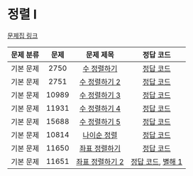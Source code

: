 # 정렬 I



[문제집 링크](https://www.acmicpc.net/workbook/view/7317)

| 문제 분류 | 문제    | 문제 제목                                              | 정답 코드                                                                       |
|:-----:|:-----:|:--------------------------------------------------:|:---------------------------------------------------------------------------:|
| 기본 문제 | 2750  | [수 정렬하기](https://www.acmicpc.net/problem/2750)     | [정답 코드](../0x0E/solutions/2750.cpp)                                         |
| 기본 문제 | 2751  | [수 정렬하기 2](https://www.acmicpc.net/problem/2751)   | [정답 코드](../0x0E/solutions/2751.cpp)                                         |
| 기본 문제 | 10989 | [수 정렬하기 3](https://www.acmicpc.net/problem/10989)  | [정답 코드](../0x0E/solutions/10989.cpp)                                        |
| 기본 문제 | 11931 | [수 정렬하기 4](https://www.acmicpc.net/problem/11931)  | [정답 코드](../0x0E/solutions/11931.cpp)                                        |
| 기본 문제 | 15688 | [수 정렬하기 5](https://www.acmicpc.net/problem/15688)  | [정답 코드](../0x0E/solutions/15688.cpp)                                        |
| 기본 문제 | 10814 | [나이순 정렬](https://www.acmicpc.net/problem/10814)    | [정답 코드](../0x0E/solutions/10814.cpp)                                        |
| 기본 문제 | 11650 | [좌표 정렬하기](https://www.acmicpc.net/problem/11650)   | [정답 코드](../0x0E/solutions/11650.cpp)                                        |
| 기본 문제 | 11651 | [좌표 정렬하기 2](https://www.acmicpc.net/problem/11651) | [정답 코드](../0x0E/solutions/11651.cpp), [별해 1](../0x0E/solutions/11651_1.cpp) |
